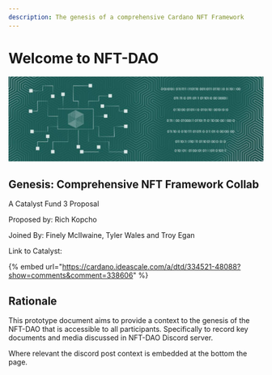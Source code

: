 ```yaml
---
description: The genesis of a comprehensive Cardano NFT Framework
---
```


# Welcome to NFT-DAO

![](.gitbook/assets/image%20%281%29%20%281%29%20%281%29%20%281%29%20%281%29%20%281%29%20%281%29%20%281%29%20%281%29%20%281%29.png)

## Genesis: Comprehensive NFT Framework Collab

A Catalyst Fund 3 Proposal

Proposed by: Rich Kopcho

Joined By: Finely McIIwaine, Tyler Wales and Troy Egan

Link to Catalyst:

{% embed url="https://cardano.ideascale.com/a/dtd/334521-48088?show=comments&comment=338606" %}

## Rationale

This prototype document aims to provide a context to the genesis of the NFT-DAO that is accessible to all participants. Specifically to record key documents and media discussed in NFT-DAO Discord server.

 Where relevant the discord post context is embedded at the bottom the page.

## 







## 

